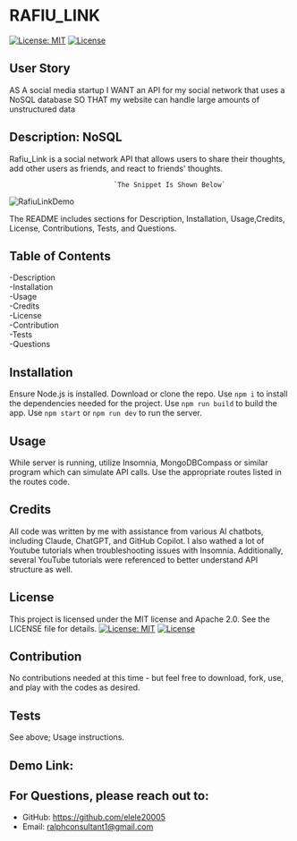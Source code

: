 # RAFIU_LINK
[![License: MIT](https://img.shields.io/badge/License-MIT-yellow.svg)](https://opensource.org/licenses/MIT) 
[![License](https://img.shields.io/badge/License-Apache_2.0-blue.svg)](https://opensource.org/licenses/Apache-2.0) 

## User Story

AS A social media startup
I WANT an API for my social network that uses a NoSQL database
SO THAT my website can handle large amounts of unstructured data

## Description: NoSQL
Rafiu_Link is a social network API that allows users to share their thoughts, add other users as friends, and react to friends' thoughts.


                              `The Snippet Is Shown Below`
![RafiuLinkDemo](https://github.com/user-attachments/assets/5220b292-1784-4e0f-90ed-f1d6e9d2efd5)




The README includes sections for Description, Installation, Usage,Credits, License, Contributions, Tests, and Questions.   


## Table of Contents

-Description     
-Installation      
-Usage     
-Credits    
-License         
-Contribution       
-Tests         
-Questions

## Installation
Ensure Node.js is installed. Download or clone the repo. Use `npm i` to install the dependencies needed for the project. Use `npm run build` to build the app. Use `npm start` or `npm run dev` to run the server.
 
## Usage
While server is running, utilize Insomnia, MongoDBCompass or similar program which can simulate API calls. Use the appropriate routes listed in the routes code.

## Credits
All code was written by me with assistance from various AI chatbots, including Claude, ChatGPT, and GitHub Copilot. I also wathed a lot of Youtube tutorials when troubleshooting issues with Insomnia. Additionally, several YouTube tutorials were referenced to better understand API structure as well. 

## License
This project is licensed under the MIT license and Apache 2.0. See the LICENSE file for details.
[![License: MIT](https://img.shields.io/badge/License-MIT-yellow.svg)](https://opensource.org/licenses/MIT)
[![License](https://img.shields.io/badge/License-Apache_2.0-blue.svg)](https://opensource.org/licenses/Apache-2.0)

## Contribution
No contributions needed at this time - but feel free to download, fork, use, and play with the codes as desired.

## Tests
See above; Usage instructions.

## Demo Link: 


## For Questions, please reach out to:
 
- GitHub: https://github.com/elele20005
- Email: ralphconsultant1@gmail.com 

